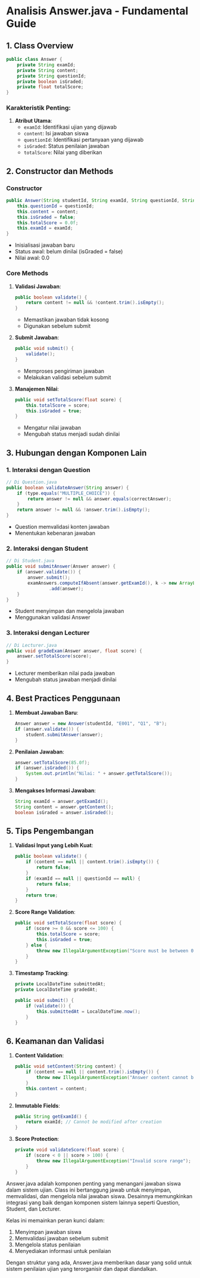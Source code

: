 # Analisis Answer.java - Fundamental Guide

## 1. Class Overview
```java
public class Answer {
    private String examId;
    private String content;
    private String questionId;
    private boolean isGraded;
    private float totalScore;
}
```

### Karakteristik Penting:
1. **Atribut Utama**:
    - `examId`: Identifikasi ujian yang dijawab
    - `content`: Isi jawaban siswa
    - `questionId`: Identifikasi pertanyaan yang dijawab
    - `isGraded`: Status penilaian jawaban
    - `totalScore`: Nilai yang diberikan

## 2. Constructor dan Methods

### Constructor
```java
public Answer(String studentId, String examId, String questionId, String content) {
    this.questionId = questionId;
    this.content = content;
    this.isGraded = false;
    this.totalScore = 0.0f;
    this.examId = examId;
}
```
- Inisialisasi jawaban baru
- Status awal: belum dinilai (isGraded = false)
- Nilai awal: 0.0

### Core Methods

1. **Validasi Jawaban**:
   ```java
   public boolean validate() {
       return content != null && !content.trim().isEmpty();
   }
   ```
    - Memastikan jawaban tidak kosong
    - Digunakan sebelum submit

2. **Submit Jawaban**:
   ```java
   public void submit() {
       validate();
   }
   ```
    - Memproses pengiriman jawaban
    - Melakukan validasi sebelum submit

3. **Manajemen Nilai**:
   ```java
   public void setTotalScore(float score) {
       this.totalScore = score;
       this.isGraded = true;
   }
   ```
    - Mengatur nilai jawaban
    - Mengubah status menjadi sudah dinilai

## 3. Hubungan dengan Komponen Lain

### 1. Interaksi dengan Question
```java
// Di Question.java
public boolean validateAnswer(String answer) {
    if (type.equals("MULTIPLE_CHOICE")) {
        return answer != null && answer.equals(correctAnswer);
    }
    return answer != null && !answer.trim().isEmpty();
}
```
- Question memvalidasi konten jawaban
- Menentukan kebenaran jawaban

### 2. Interaksi dengan Student
```java
// Di Student.java
public void submitAnswer(Answer answer) {
    if (answer.validate()) {
        answer.submit();
        examAnswers.computeIfAbsent(answer.getExamId(), k -> new ArrayList<>())
                .add(answer);
    }
}
```
- Student menyimpan dan mengelola jawaban
- Menggunakan validasi Answer

### 3. Interaksi dengan Lecturer
```java
// Di Lecturer.java
public void gradeExam(Answer answer, float score) {
    answer.setTotalScore(score);
}
```
- Lecturer memberikan nilai pada jawaban
- Mengubah status jawaban menjadi dinilai

## 4. Best Practices Penggunaan

1. **Membuat Jawaban Baru**:
   ```java
   Answer answer = new Answer(studentId, "E001", "Q1", "B");
   if (answer.validate()) {
       student.submitAnswer(answer);
   }
   ```

2. **Penilaian Jawaban**:
   ```java
   answer.setTotalScore(85.0f);
   if (answer.isGraded()) {
       System.out.println("Nilai: " + answer.getTotalScore());
   }
   ```

3. **Mengakses Informasi Jawaban**:
   ```java
   String examId = answer.getExamId();
   String content = answer.getContent();
   boolean isGraded = answer.isGraded();
   ```

## 5. Tips Pengembangan

1. **Validasi Input yang Lebih Kuat**:
   ```java
   public boolean validate() {
       if (content == null || content.trim().isEmpty()) {
           return false;
       }
       if (examId == null || questionId == null) {
           return false;
       }
       return true;
   }
   ```

2. **Score Range Validation**:
   ```java
   public void setTotalScore(float score) {
       if (score >= 0 && score <= 100) {
           this.totalScore = score;
           this.isGraded = true;
       } else {
           throw new IllegalArgumentException("Score must be between 0 and 100");
       }
   }
   ```

3. **Timestamp Tracking**:
   ```java
   private LocalDateTime submittedAt;
   private LocalDateTime gradedAt;
   
   public void submit() {
       if (validate()) {
           this.submittedAt = LocalDateTime.now();
       }
   }
   ```

## 6. Keamanan dan Validasi

1. **Content Validation**:
   ```java
   public void setContent(String content) {
       if (content == null || content.trim().isEmpty()) {
           throw new IllegalArgumentException("Answer content cannot be empty");
       }
       this.content = content;
   }
   ```

2. **Immutable Fields**:
   ```java
   public String getExamId() {
       return examId; // Cannot be modified after creation
   }
   ```

3. **Score Protection**:
   ```java
   private void validateScore(float score) {
       if (score < 0 || score > 100) {
           throw new IllegalArgumentException("Invalid score range");
       }
   }
   ```

Answer.java adalah komponen penting yang menangani jawaban siswa dalam sistem ujian. Class ini bertanggung jawab untuk menyimpan, memvalidasi, dan mengelola nilai jawaban siswa. Desainnya memungkinkan integrasi yang baik dengan komponen sistem lainnya seperti Question, Student, dan Lecturer.

Kelas ini memainkan peran kunci dalam:
1. Menyimpan jawaban siswa
2. Memvalidasi jawaban sebelum submit
3. Mengelola status penilaian
4. Menyediakan informasi untuk penilaian

Dengan struktur yang ada, Answer.java memberikan dasar yang solid untuk sistem penilaian ujian yang terorganisir dan dapat diandalkan.